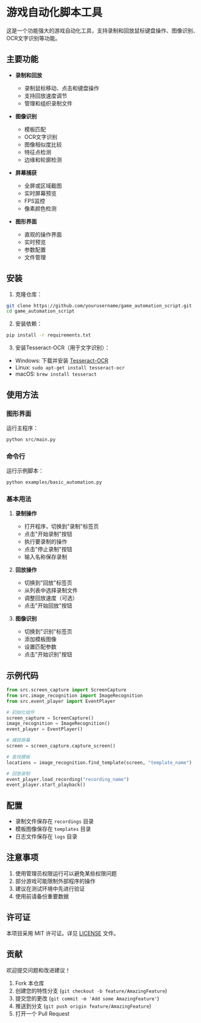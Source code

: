 # 游戏自动化脚本工具

这是一个功能强大的游戏自动化工具，支持录制和回放鼠标键盘操作、图像识别、OCR文字识别等功能。

## 主要功能

- **录制和回放**
  - 录制鼠标移动、点击和键盘操作
  - 支持回放速度调节
  - 管理和组织录制文件

- **图像识别**
  - 模板匹配
  - OCR文字识别
  - 图像相似度比较
  - 特征点检测
  - 边缘和轮廓检测

- **屏幕捕获**
  - 全屏或区域截图
  - 实时屏幕预览
  - FPS监控
  - 像素颜色检测

- **图形界面**
  - 直观的操作界面
  - 实时预览
  - 参数配置
  - 文件管理

## 安装

1. 克隆仓库：
```bash
git clone https://github.com/yourusername/game_automation_script.git
cd game_automation_script
```

2. 安装依赖：
```bash
pip install -r requirements.txt
```

3. 安装Tesseract-OCR（用于文字识别）：
- Windows: 下载并安装 [Tesseract-OCR](https://github.com/UB-Mannheim/tesseract/wiki)
- Linux: `sudo apt-get install tesseract-ocr`
- macOS: `brew install tesseract`

## 使用方法

### 图形界面

运行主程序：
```bash
python src/main.py
```

### 命令行

运行示例脚本：
```bash
python examples/basic_automation.py
```

### 基本用法

1. **录制操作**
   - 打开程序，切换到"录制"标签页
   - 点击"开始录制"按钮
   - 执行要录制的操作
   - 点击"停止录制"按钮
   - 输入名称保存录制

2. **回放操作**
   - 切换到"回放"标签页
   - 从列表中选择录制文件
   - 调整回放速度（可选）
   - 点击"开始回放"按钮

3. **图像识别**
   - 切换到"识别"标签页
   - 添加模板图像
   - 设置匹配参数
   - 点击"开始识别"按钮

## 示例代码

```python
from src.screen_capture import ScreenCapture
from src.image_recognition import ImageRecognition
from src.event_player import EventPlayer

# 初始化组件
screen_capture = ScreenCapture()
image_recognition = ImageRecognition()
event_player = EventPlayer()

# 捕获屏幕
screen = screen_capture.capture_screen()

# 查找模板
locations = image_recognition.find_template(screen, "template_name")

# 回放录制
event_player.load_recording("recording_name")
event_player.start_playback()
```

## 配置

- 录制文件保存在 `recordings` 目录
- 模板图像保存在 `templates` 目录
- 日志文件保存在 `logs` 目录

## 注意事项

1. 使用管理员权限运行可以避免某些权限问题
2. 部分游戏可能限制外部程序的操作
3. 建议在测试环境中先进行验证
4. 使用前请备份重要数据

## 许可证

本项目采用 MIT 许可证。详见 [LICENSE](LICENSE) 文件。

## 贡献

欢迎提交问题和改进建议！

1. Fork 本仓库
2. 创建您的特性分支 (`git checkout -b feature/AmazingFeature`)
3. 提交您的更改 (`git commit -m 'Add some AmazingFeature'`)
4. 推送到分支 (`git push origin feature/AmazingFeature`)
5. 打开一个 Pull Request